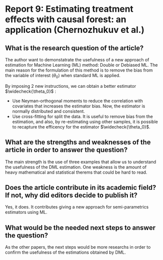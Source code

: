 # Report 9: Estimating treatment effects with causal forest: an application (Chernozhukuv et al.)

## What is the research question of the article?
The author want to demonstatrate the usefulness of a new approach of estimation for Machine Learning (ML) method: Double or Debiased ML. The main reason for the formulation of this method is to remove the bias from the variable of interest (${\theta_0}$) when standard ML is applied. 

By imposing 2 new instructions, we can obtain a better estimator $\widecheck{\theta_0}$ : 
- Use Neyman-orthogonal moments to reduce the correlation with covariates that increases the estimator bias. Now, the estimator is normally distributed and consistent.
- Use cross-fitting for split the data. It is useful to remove bias from the estimation, and also, by re-estimating using other samples, it is possible to recapture the efficency for the estimator $\widecheck{\theta_0}$.

## What are the strengths and weaknesses of the article in order to answer the question?
The main strength is the use of three examples that allow us to understand the usefulness of the DML estimation.
One weakness is the amount of heavy mathematical and statistical therems that could be hard to read.


## Does the article contribute in its academic field? If not, why did editors decide to publish it?
Yes, it does. It contributes giving a new approach for semi-parametrics estimators using ML. 

## What would be the needed next steps to answer the question?
As the other papers, the next steps would be more researchs in order to confirm the usefulness of the estimations obtained by DML.
 
